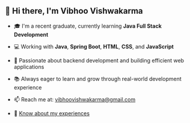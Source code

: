 ## 👋 Hi there, I'm Vibhoo Vishwakarma

- 🎓 I'm a recent graduate, currently learning **Java Full Stack Development**
  
- 💻 Working with **Java**, **Spring Boot**, **HTML**, **CSS**, and **JavaScript**
  
- 🔧 Passionate about backend development and building efficient web applications
  
- 📚 Always eager to learn and grow through real-world development experience
  
- 📫 Reach me at: vibhoovishwakarma@gmail.com
  
- 📄 [Know about my experiences](https://drive.google.com/file/d/1ZHXaUZTK6qrGDbPbBoNLUo64B8d4iVAM/view?usp=drive_link)

